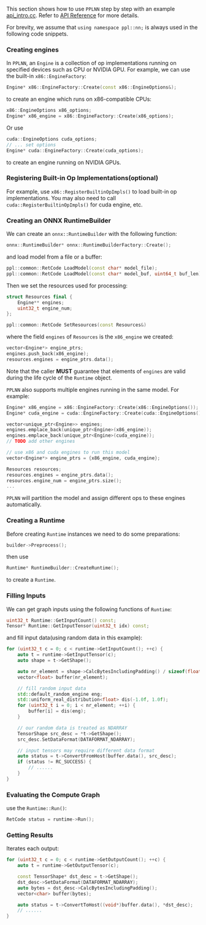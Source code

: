 This section shows how to use `PPLNN` step by step with an example [api_intro.cc](../../samples/cpp/api/api_intro.cc). Refer to [API Reference](cpp-api-reference.md) for more details.

For brevity, we assume that `using namespace ppl::nn;` is always used in the following code snippets.

### Creating engines

In `PPLNN`, an `Engine` is a collection of op implementations running on specified devices such as CPU or NVIDIA GPU. For example, we can use the built-in `x86::EngineFactory`:

```c++
Engine* x86::EngineFactory::Create(const x86::EngineOptions&);
```

to create an engine which runs on x86-compatible CPUs:

```c++
x86::EngineOptions x86_options;
Engine* x86_engine = x86::EngineFactory::Create(x86_options);
```

Or use

```c++
cuda::EngineOptions cuda_options;
// ... set options
Engine* cuda::EngineFactory::Create(cuda_options);
```

to create an engine running on NVIDIA GPUs.

### Registering Built-in Op Implementations(optional)

For example, use `x86::RegisterBuiltinOpImpls()` to load built-in op implementations. You may also need to call `cuda::RegisterBuiltinOpImpls()` for cuda engine, etc.

### Creating an ONNX RuntimeBuilder

We can create an `onnx::RuntimeBuilder` with the following function:

```c++
onnx::RuntimeBuilder* onnx::RuntimeBuilderFactory::Create();
```

and load model from a file or a buffer:

```c++
ppl::common::RetCode LoadModel(const char* model_file);
ppl::common::RetCode LoadModel(const char* model_buf, uint64_t buf_len);
```

Then we set the resources used for processing:

```c++
struct Resources final {
    Engine** engines;
    uint32_t engine_num;
};

ppl::common::RetCode SetResources(const Resources&)
```

where the field `engines` of `Resources` is the `x86_engine` we created:

```c++
vector<Engine*> engine_ptrs;
engines.push_back(x86_engine);
resources.engines = engine_ptrs.data();
```

Note that the caller **MUST** guarantee that elements of `engines` are valid during the life cycle of the `Runtime` object.

`PPLNN` also supports multiple engines running in the same model. For example:

```c++
Engine* x86_engine = x86::EngineFactory::Create(x86::EngineOptions());
Engine* cuda_engine = cuda::EngineFactory::Create(cuda::EngineOptions());

vector<unique_ptr<Engine>> engines;
engines.emplace_back(unique_ptr<Engine>(x86_engine));
engines.emplace_back(unique_ptr<Engine>(cuda_engine));
// TODO add other engines

// use x86 and cuda engines to run this model
vector<Engine*> engine_ptrs = {x86_engine, cuda_engine};

Resources resources;
resources.engines = engine_ptrs.data();
resources.engine_num = engine_ptrs.size();
...
```

`PPLNN` will partition the model and assign different ops to these engines automatically.

### Creating a Runtime

Before creating `Runtime` instances we need to do some preparations:

```c++
builder->Preprocess();
```

then use

```c++
Runtime* RuntimeBuilder::CreateRuntime();
```

to create a `Runtime`.

### Filling Inputs

We can get graph inputs using the following functions of `Runtime`:

```c++
uint32_t Runtime::GetInputCount() const;
Tensor* Runtime::GetInputTensor(uint32_t idx) const;
```

and fill input data(using random data in this example):

```c++
for (uint32_t c = 0; c < runtime->GetInputCount(); ++c) {
    auto t = runtime->GetInputTensor(c);
    auto shape = t->GetShape();

    auto nr_element = shape->CalcBytesIncludingPadding() / sizeof(float);
    vector<float> buffer(nr_element);

    // fill random input data
    std::default_random_engine eng;
    std::uniform_real_distribution<float> dis(-1.0f, 1.0f);
    for (uint32_t i = 0; i < nr_element; ++i) {
        buffer[i] = dis(eng);
    }

    // our random data is treated as NDARRAY
    TensorShape src_desc = *t->GetShape();
    src_desc.SetDataFormat(DATAFORMAT_NDARRAY);

    // input tensors may require different data format
    auto status = t->ConvertFromHost(buffer.data(), src_desc);
    if (status != RC_SUCCESS) {
        // ......
    }
}
```

### Evaluating the Compute Graph

use the `Runtime::Run()`:

```c++
RetCode status = runtime->Run();
```

### Getting Results

Iterates each output:

```c++
for (uint32_t c = 0; c < runtime->GetOutputCount(); ++c) {
    auto t = runtime->GetOutputTensor(c);

    const TensorShape* dst_desc = t->GetShape();
    dst_desc->SetDataFormat(DATAFORMAT_NDARRAY);
    auto bytes = dst_desc->CalcBytesIncludingPadding();
    vector<char> buffer(bytes);

    auto status = t->ConvertToHost((void*)buffer.data(), *dst_desc);
    // ......
}
```
